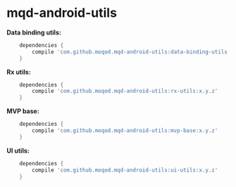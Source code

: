 # mqd-android-utils

**Data binding utils:**

```gradle
    dependencies {
        compile 'com.github.moqod.mqd-android-utils:data-binding-utils:x.y.z'
    }
```

**Rx utils:**

```gradle
    dependencies {
        compile 'com.github.moqod.mqd-android-utils:rx-utils:x.y.z'
    }
```
**MVP base:**

```gradle
    dependencies {
        compile 'com.github.moqod.mqd-android-utils:mvp-base:x.y.z'
    }
```

**UI utils:**

```gradle
    dependencies {
        compile 'com.github.moqod.mqd-android-utils:ui-utils:x.y.z'
    }
```
